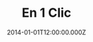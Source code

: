 ---
title: "En 1 Clic"
year: "2015"
excerpt: "Développer des applications autour de la suite Office pour augmenter la productivité de différents métiers (notamment : immobilier, fonds d'investissements, gestion des droits d'auteur, finance...)."
skills:
  - .Net
  - MS Office
date: "2014-01-01T12:00:00.000Z"
---